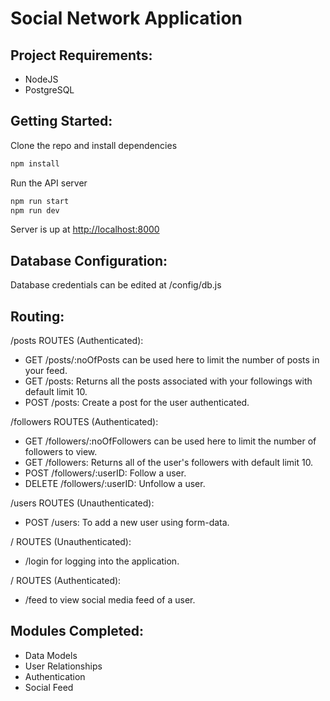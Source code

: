 # Social Network Application

## Project Requirements:
- NodeJS
- PostgreSQL

## Getting Started:
Clone the repo and install dependencies
```bash
npm install
```

Run the API server
```bash
npm run start
npm run dev
```
Server is up at [http://localhost:8000](http://localhost:8000)

## Database Configuration:
Database credentials can be edited at /config/db.js

## Routing:
/posts ROUTES (Authenticated):
- GET /posts/:noOfPosts can be used here to limit the number of posts in your feed.
- GET /posts: Returns all the posts associated with your followings with default limit 10.
- POST /posts: Create a post for the user authenticated.

/followers ROUTES (Authenticated):
- GET /followers/:noOfFollowers can be used here to limit the number of followers to view.
- GET /followers: Returns all of the user's followers with default limit 10.
- POST /followers/:userID: Follow a user.
- DELETE /followers/:userID: Unfollow a user.

/users ROUTES (Unauthenticated):
- POST /users: To add a new user using form-data.

/ ROUTES (Unauthenticated):
- /login for logging into the application.

/ ROUTES (Authenticated):
- /feed to view social media feed of a user.


## Modules Completed:
- Data Models
- User Relationships
- Authentication
- Social Feed
